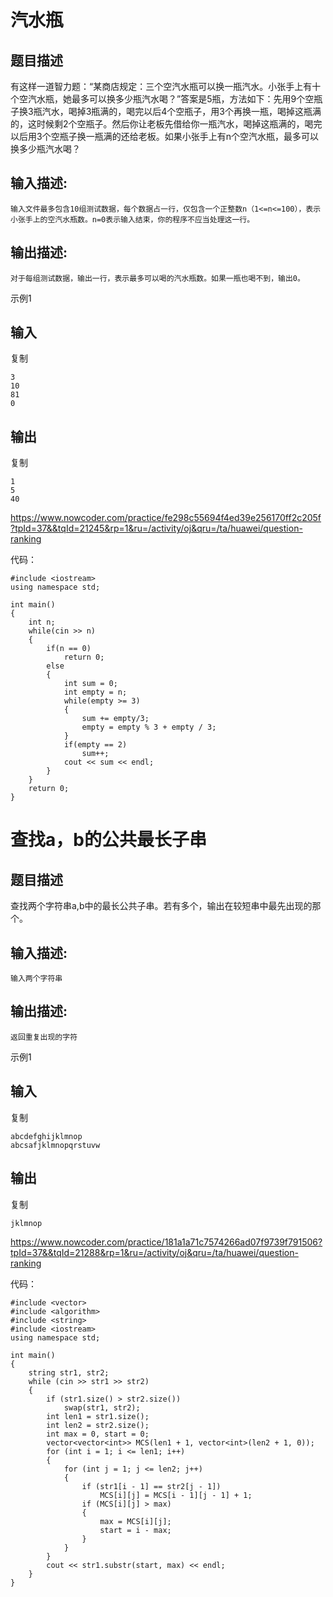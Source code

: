 # 汽水瓶

## 题目描述

有这样一道智力题：“某商店规定：三个空汽水瓶可以换一瓶汽水。小张手上有十个空汽水瓶，她最多可以换多少瓶汽水喝？”答案是5瓶，方法如下：先用9个空瓶子换3瓶汽水，喝掉3瓶满的，喝完以后4个空瓶子，用3个再换一瓶，喝掉这瓶满的，这时候剩2个空瓶子。然后你让老板先借给你一瓶汽水，喝掉这瓶满的，喝完以后用3个空瓶子换一瓶满的还给老板。如果小张手上有n个空汽水瓶，最多可以换多少瓶汽水喝？ 

## 输入描述:

```
输入文件最多包含10组测试数据，每个数据占一行，仅包含一个正整数n（1<=n<=100），表示小张手上的空汽水瓶数。n=0表示输入结束，你的程序不应当处理这一行。
```

## 输出描述:

```
对于每组测试数据，输出一行，表示最多可以喝的汽水瓶数。如果一瓶也喝不到，输出0。
```

示例1

## 输入

复制

```
3
10
81
0
```

## 输出

复制

```
1
5
40
```

https://www.nowcoder.com/practice/fe298c55694f4ed39e256170ff2c205f?tpId=37&&tqId=21245&rp=1&ru=/activity/oj&qru=/ta/huawei/question-ranking

代码：

```
#include <iostream>
using namespace std;

int main()
{
    int n;
    while(cin >> n)
    {
        if(n == 0)
            return 0;
        else
        {
            int sum = 0;
            int empty = n;
            while(empty >= 3)
            {
                sum += empty/3;
                empty = empty % 3 + empty / 3;
            }
            if(empty == 2)
                sum++;
            cout << sum << endl;
        }
    }
    return 0;
}
```

# 查找a，b的公共最长子串

## 题目描述

查找两个字符串a,b中的最长公共子串。若有多个，输出在较短串中最先出现的那个。

## 输入描述:

```
输入两个字符串
```

## 输出描述:

```
返回重复出现的字符
```

示例1

## 输入

复制

```
abcdefghijklmnop
abcsafjklmnopqrstuvw
```

## 输出

复制

```
jklmnop
```

https://www.nowcoder.com/practice/181a1a71c7574266ad07f9739f791506?tpId=37&&tqId=21288&rp=1&ru=/activity/oj&qru=/ta/huawei/question-ranking

代码：

```
#include <vector>
#include <algorithm>
#include <string>
#include <iostream>
using namespace std;

int main()
{
	string str1, str2;
	while (cin >> str1 >> str2)
	{
		if (str1.size() > str2.size())
			swap(str1, str2);
		int len1 = str1.size();
		int len2 = str2.size();
		int max = 0, start = 0;
		vector<vector<int>> MCS(len1 + 1, vector<int>(len2 + 1, 0));
		for (int i = 1; i <= len1; i++)
		{
			for (int j = 1; j <= len2; j++)
			{
				if (str1[i - 1] == str2[j - 1])
					MCS[i][j] = MCS[i - 1][j - 1] + 1;
				if (MCS[i][j] > max)
				{
					max = MCS[i][j];
					start = i - max;
				}
			}
		}
		cout << str1.substr(start, max) << endl;
	}
}

```



```

```

